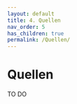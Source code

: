 ```yaml
---
layout: default
title: 4. Quellen
nav_order: 5
has_children: true
permalink: /Quellen/
---
```


# Quellen
TO DO


